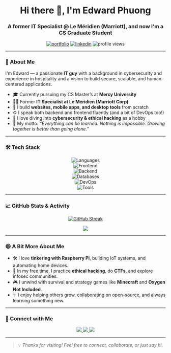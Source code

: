 <!-- README.md for GitHub Profile -->

<h1 align="center">Hi there 👋, I'm Edward Phuong</h1>
<h3 align="center">A former IT Specialist @ Le Méridien (Marriott), and now I'm a CS Graduate Student</h3>

<p align="center">
  <a href="https://edwardphuong-portfolio.vercel.app/" target="_blank"><img src="https://img.shields.io/badge/Portfolio-Visit-0A66C2?style=for-the-badge&logo=vercel&logoColor=white" alt="portfolio" /></a>
  <a href="https://www.linkedin.com/in/phuluongphuong/" target="_blank"><img src="https://img.shields.io/badge/LinkedIn-Connect-0A66C2?style=for-the-badge&logo=linkedin&logoColor=white" alt="linkedin" /></a>
  <img src="https://komarev.com/ghpvc/?username=YourUsername&style=for-the-badge&color=blue" alt="profile views" />
</p>

---

### 🌟 About Me

I'm Edward — a passionate **IT guy** with a background in cybersecurity and experience in hospitality and a vision to build secure, scalable, and human-centered applications.

- 🎓 Currently pursuing my CS Master’s at **Mercy University**  
- 🧑‍💻 Former **IT Specialist at Le Méridien (Marriott Corp)**  
- 🧰 I build **websites, mobile apps, and desktop tools** from scratch  
- ⚙️ I speak both backend and frontend fluently (and a bit of DevOps too!)  
- 🔐 I love diving into **cybersecurity & ethical hacking** as a hobby  
- 💬 My motto: *“Everything can be learned. Nothing is impossible. Growing together is better than going alone.”*

---

### 🛠️ Tech Stack

<p align="center">
  <!-- Programming Languages -->
  <img src="https://skillicons.dev/icons?i=python,java,js,ts,swift,kotlin" alt="Languages" /><br>
  <!-- Frontend -->
  <img src="https://skillicons.dev/icons?i=react,nextjs,tailwind,html,css" alt="Frontend" /><br>
  <!-- Backend -->
  <img src="https://skillicons.dev/icons?i=django,nodejs,flask,express" alt="Backend" /><br>
  <!-- Database -->
  <img src="https://skillicons.dev/icons?i=postgres,mysql,mongodb,supabase" alt="Databases" /><br>
  <!-- DevOps -->
  <img src="https://skillicons.dev/icons?i=docker,git,github,vscode,vercel,linux" alt="DevOps" /><br>
  <!-- Other -->
  <img src="https://skillicons.dev/icons?i=raspberrypi,figma" alt="Tools" />
</p>

---

### 📈 GitHub Stats & Activity

<p align="center">
  <a href="https://git.io/streak-stats">
    <img src="https://streak-stats.demolab.com?user=EoCiMrEo&theme=tokyonight&hide_border=true" alt="GitHub Streak"/>
  </a>
</p>

<p align="center">
  <a href="https://github.com/ashutosh00710/github-readme-activity-graph">
    <img src="https://github-readme-activity-graph.vercel.app/graph?username=EoCiMrEo&bg_color=1a1b27&color=9ae5ff&line=00cfff&point=ffffff&area=true&hide_border=true" />
  </a>
</p>

---

### 😄 A Bit More About Me

- 🛠 I love **tinkering with Raspberry Pi**, building IoT systems, and automating home devices.
- 🧠 In my free time, I practice **ethical hacking**, do **CTFs**, and explore infosec communities.
- 🎮 I unwind with survival and strategy games like **Minecraft** and **Oxygen Not Included**.
- ✨ I enjoy helping others grow, collaborating on open-source, and always learning something new.

---

### 🔗 Connect with Me

<p align="center">
  <a href="https://edwardphuong-portfolio.vercel.app/" target="_blank">
    <img src="https://img.shields.io/badge/Portfolio-000000?style=for-the-badge&logo=vercel&logoColor=white" />
  </a>
  <a href="https://www.linkedin.com/in/phuluongphuong/" target="_blank">
    <img src="https://img.shields.io/badge/LinkedIn-0077B5?style=for-the-badge&logo=linkedin&logoColor=white" />
  </a>
  <a href="mailto:your.email@example.com" target="_blank">
    <img src="https://img.shields.io/badge/Email-D14836?style=for-the-badge&logo=gmail&logoColor=white" />
  </a>
</p>

---

> 💡 *Thanks for visiting! Feel free to connect, collaborate, or just say hi.*
